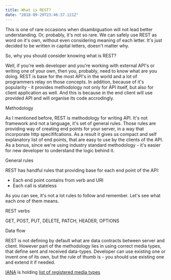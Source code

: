 ```yaml
---
title: What is REST?
date: "2018-09-29T23:46:37.121Z"
---
```


This is one of rare occasions when disambiguation will not lead better understanding.
Or, probably, it's not so rare. We can safely use REST as word on it's own, without even considering meaning of each letter.
It's just decided to be written in capital letters, doesn't matter why.

So, why you should consider knowing what is REST?

Well, if you're web developer and you're working with external API's or writing one of your own, then you, probably,
need to know what are you doing.
REST is base for the most API's in the world and a lot of programmers relay on those concepts.
In addition, because of it's popularity - it provides methodology not only for API itself, but also for client application as well.
And this is because in the end client will use provided API and will organise its code accrodingly.

Methodology

As I mentioned before, REST is methodology for writing API.
It's not framework and not a language, it's set of general rules.
Those rules are providing way of creating end points for your server, in a way that incorporate http specififcations.
As a result it gives us compact and self explanatory list of end points, that are easy to use by the clients of the API.
As a bonus, since we're using industry standard methodology - it's easier for new developer to understand the logic behind it.

General rules

REST has handful rules that providing base for each end point of the API:

* Each end point contains from verb and URI
* Each call is stateless

As you can see, it's not a lot rules to follow and remember. Let's see what each one of them means.

REST verbs

GET, POST, PUT, DELETE, PATCH, HEADER, OPTIONS

Data flow

REST is not defining by default what are data contracts between server and client.
However part of the methodology lies in using correct media types, that define sent and received data-types.
Developer can use existing one or invent one of its own, but the rule of thumb is - you should use existing one and extend it if needed.

[IANA](https://www.iana.org/) is holding [list of registered media types](https://www.iana.org/assignments/media-types/media-types.xhtml) 
